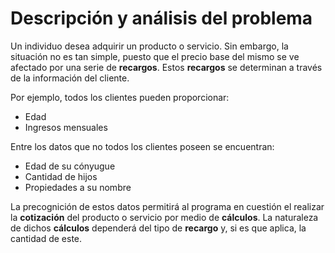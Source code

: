 # Descripción y análisis del problema

Un individuo desea adquirir un producto o servicio. Sin embargo, la situación no es tan simple, puesto que el precio base del mismo se ve afectado por una serie de **recargos**. Estos **recargos** se determinan a través de la información del cliente.

Por ejemplo, todos los clientes pueden proporcionar:

- Edad
- Ingresos mensuales

Entre los datos que no todos los clientes poseen se encuentran:

- Edad de su cónyugue
- Cantidad de hijos
- Propiedades a su nombre

La precognición de estos datos permitirá al programa en cuestión el realizar la **cotización** del producto o servicio por medio de **cálculos**. La naturaleza de dichos **cálculos** dependerá del tipo de **recargo** y, si es que aplica, la cantidad de este.
